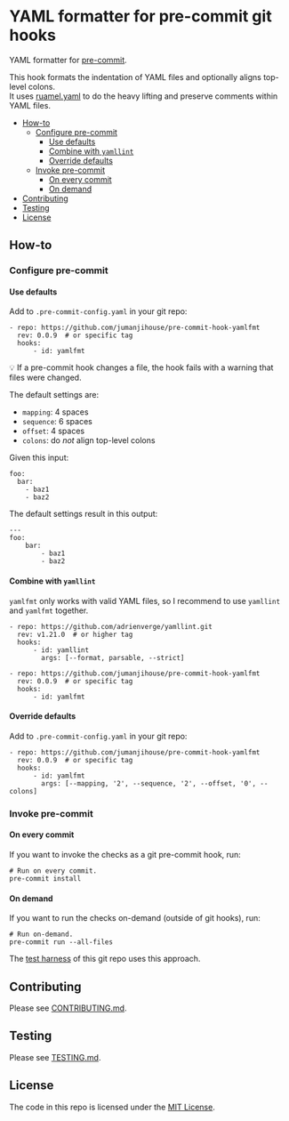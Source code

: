 # YAML formatter for pre-commit git hooks

YAML formatter for [pre-commit](http://pre-commit.com).

This hook formats the indentation of YAML files and
optionally aligns top-level colons.<br/>
It uses [ruamel.yaml](https://yaml.readthedocs.io/en/latest/)
to do the heavy lifting and preserve comments within YAML files.

<!--TOC-->

- [How-to](#how-to)
  - [Configure pre-commit](#configure-pre-commit)
    - [Use defaults](#use-defaults)
    - [Combine with `yamllint`](#combine-with-yamllint)
    - [Override defaults](#override-defaults)
  - [Invoke pre-commit](#invoke-pre-commit)
    - [On every commit](#on-every-commit)
    - [On demand](#on-demand)
- [Contributing](#contributing)
- [Testing](#testing)
- [License](#license)

<!--TOC-->

## How-to

### Configure pre-commit

#### Use defaults

Add to `.pre-commit-config.yaml` in your git repo:

    - repo: https://github.com/jumanjihouse/pre-commit-hook-yamlfmt
      rev: 0.0.9  # or specific tag
      hooks:
          - id: yamlfmt

:bulb: If a pre-commit hook changes a file,
the hook fails with a warning that files were changed.

The default settings are:

- `mapping`: 4 spaces
- `sequence`: 6 spaces
- `offset`: 4 spaces
- `colons`: do _not_ align top-level colons

Given this input:

    foo:
      bar:
        - baz1
        - baz2

The default settings result in this output:

    ---
    foo:
        bar:
            - baz1
            - baz2


#### Combine with `yamllint`

`yamlfmt` only works with valid YAML files, so
I recommend to use `yamllint` and `yamlfmt` together.

    - repo: https://github.com/adrienverge/yamllint.git
      rev: v1.21.0  # or higher tag
      hooks:
          - id: yamllint
            args: [--format, parsable, --strict]

    - repo: https://github.com/jumanjihouse/pre-commit-hook-yamlfmt
      rev: 0.0.9  # or specific tag
      hooks:
          - id: yamlfmt


#### Override defaults

Add to `.pre-commit-config.yaml` in your git repo:

    - repo: https://github.com/jumanjihouse/pre-commit-hook-yamlfmt
      rev: 0.0.9  # or specific tag
      hooks:
          - id: yamlfmt
            args: [--mapping, '2', --sequence, '2', --offset, '0', --colons]


### Invoke pre-commit

#### On every commit

If you want to invoke the checks as a git pre-commit hook, run:

    # Run on every commit.
    pre-commit install


#### On demand

If you want to run the checks on-demand (outside of git hooks), run:

    # Run on-demand.
    pre-commit run --all-files

The [test harness](TESTING.md) of this git repo uses this approach.


## Contributing

Please see [CONTRIBUTING.md](CONTRIBUTING.md).


## Testing

Please see [TESTING.md](TESTING.md).


## License

The code in this repo is licensed under the [MIT License](LICENSE).
